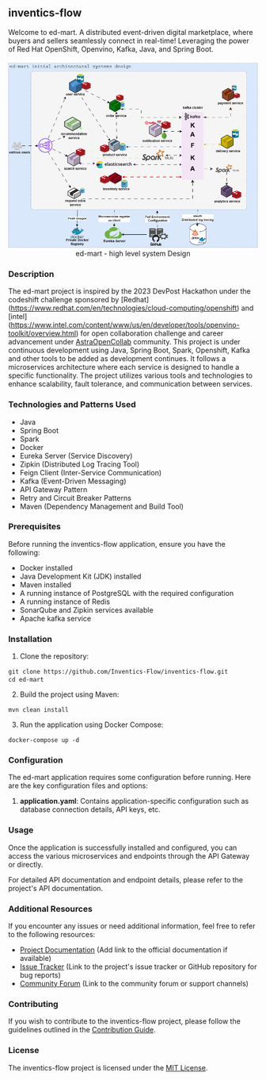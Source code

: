 <!--<h1 align="center"><span style="color: #0d6efd;">InventicsF</span><span style="color: red;">low</span>: Distributed Inventory Management System</h1>-->
## inventics-flow

Welcome to ed-mart. A distributed event-driven digital marketplace, where buyers and sellers seamlessly connect in real-time! Leveraging the power of Red Hat OpenShift, Openvino, Kafka, Java, and Spring Boot.

<p align="center">
    <img src="/ed-mart-platform.png" alt="ed-mart high level system design">
    <br />
    ed-mart - high level system Design
</p>

### Description

The ed-mart project is inspired by the 2023 DevPost Hackathon under the codeshift challenge sponsored by [Redhat] (https://www.redhat.com/en/technologies/cloud-computing/openshift) and [intel] (https://www.intel.com/content/www/us/en/developer/tools/openvino-toolkit/overview.html) for open collaboration challenge and career advancement under [AstraOpenCollab](https://inventicsflow.slack.com/archives/C05UETHQ8QG) community. 
This project is under continuous development using Java, Spring Boot, Spark, Openshift, Kafka and other tools to be added as development continues. It follows a microservices architecture where each service is designed to handle a specific functionality. The project utilizes various tools and technologies to enhance scalability, fault tolerance, and communication between services.

### Technologies and Patterns Used

- Java
- Spring Boot
- Spark
- Docker
- Eureka Server (Service Discovery)
- Zipkin (Distributed Log Tracing Tool)
- Feign Client (Inter-Service Communication)
- Kafka (Event-Driven Messaging)
- API Gateway Pattern
- Retry and Circuit Breaker Patterns
- Maven (Dependency Management and Build Tool)

### Prerequisites

Before running the inventics-flow application, ensure you have the following:

- Docker installed
- Java Development Kit (JDK) installed
- Maven installed
- A running instance of PostgreSQL with the required configuration
- A running instance of Redis
- SonarQube and Zipkin services available
- Apache kafka service


### Installation

1. Clone the repository:

```shell
git clone https://github.com/Inventics-Flow/inventics-flow.git
cd ed-mart
```

2. Build the project using Maven:

```shell
mvn clean install
```

3. Run the application using Docker Compose:

```shell
docker-compose up -d
```

### Configuration

The ed-mart application requires some configuration before running. Here are the key configuration files and options:

1. **application.yaml**: Contains application-specific configuration such as database connection details, API keys, etc.

### Usage

Once the application is successfully installed and configured, you can access the various microservices and endpoints through the API Gateway or directly.

For detailed API documentation and endpoint details, please refer to the project's API documentation.

### Additional Resources

If you encounter any issues or need additional information, feel free to refer to the following resources:

- [Project Documentation]() (Add link to the official documentation if available)
- [Issue Tracker](https://github.com/Ed-mart/ed-mart/issues) (Link to the project's issue tracker or GitHub repository for bug reports)
- [Community Forum](https://ed-mart.slack.com/archives/C05JEES1P8E) (Link to the community forum or support channels)

### Contributing

If you wish to contribute to the inventics-flow project, please follow the guidelines outlined in the [Contribution Guide](community-guildelines.md).

### License

The inventics-flow project is licensed under the [MIT License]().
